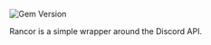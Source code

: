 ![Gem Version](https://img.shields.io/gem/v/rancor)

Rancor is a simple wrapper around the Discord API.
